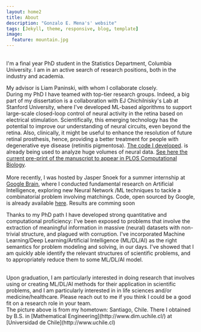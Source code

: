 ```yaml
---
layout: home2
title: About
description: "Gonzalo E. Mena's' website"
tags: [Jekyll, theme, responsive, blog, template]
image:
  feature: mountain.jpg
---
```


<br />
I'm a final year PhD student in the Statistics Department, Columbia University. I am in an active search of research positions, both in the industry and academia. 

My advisor is Liam Paninski, with whom I collaborate closely. 
<br />
During my PhD I have teamed with top-tier research groups. Indeed, a big part of my dissertation is a collaboration with EJ Chichilnisky's Lab at Stanford University, where I've developed ML-based algorithms to support large-scale closed-loop control of neural activity in the retina based on electrical stimulation. Scientifically, this emerging technology has the potential to improve our understanding of neural circuits, even beyond the retina. Also, clinically, it might be useful to enhance the resolution of future retinal prosthesis, hence, providing a better treatment for people with degenerative eye disease (retinitis pigmentosa). [The code I developed](http://github.com/gomena/spike_separation_artifacts). is already being used to analyze huge volumes of neural data.  [See here the current pre-print of the manuscript to appear in PLOS Computational Biology](https://www.biorxiv.org/content/early/2017/10/23/089912). 
<br />
<br />
More recently, I was hosted by Jasper Snoek for a summer internship at [Google Brain](https://research.google.com/teams/brain/), where I conducted fundamental research on Artificial Intelligence, exploring new Neural Network /ML techniques to tackle a combinatorial problem involving matchings. Code, open sourced by Google, is already available [here](http://github.com/google/gumbel_sinkhorn).  Results are comming soon
<br />

Thanks to my PhD path I have developed strong quantitative and computational proficiency: I've been exposed to problems that involve the extraction of meaningful information in massive (neural) datasets with non-trivial structure, and plagued with corruption. I've incorporated Machine Learning/Deep Learning/Artificial Intelligence (ML/DL/AI) as the right semantics for problem modeling and solving, in our days. I've showed that I am quickly able identify the relevant structures of scientific problems, and to appropriately reduce them to some ML/DL/AI model. 

<br />
Upon graduation, I am particularly interested in doing research that involves using or creating ML/DL/AI methods for their application in scientific problems, and I am particularly interested in in life sciences and/or medicine/healthcare. Please reach out to me if you think I could be a good fit on a research role in your team. 
<br />
The picture above is from my hometown: Santiago, Chile. There I obtained by B.S. in [Mathematical Engineering](http://www.dim.uchile.cl/) at [Universidad de Chile](http://www.uchile.cl)


